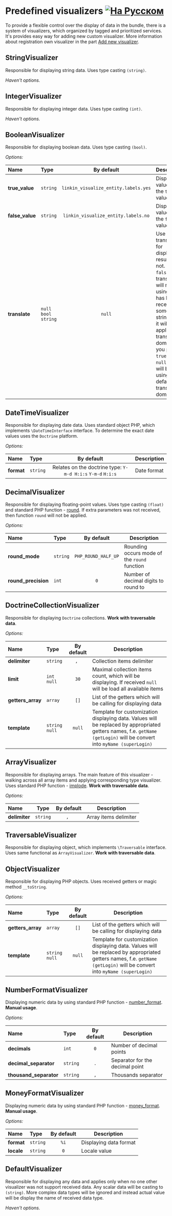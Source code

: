 Predefined visualizers [![На Русском](https://img.shields.io/badge/Перейти_на-Русский-green.svg?style=flat-square)](../ru/visualizers_description.md)
======================

To provide a flexible control over the display of data in the bundle, there is a system of visualizers, which organized
by tagged and prioritized services. It's provides easy way for adding new custom visualizer. More information about
registration own visualizer in the part [Add new visualizer](./visualizer_registration.md).

StringVisualizer
----------------

Responsible for displaying string data. Uses type casting `(string)`.

*Haven't options.*

IntegerVisualizer
-----------------

Responsible for displaying integer data. Uses type casting `(int)`.

*Haven't options.*

BooleanVisualizer
-----------------

Responsible for displaying boolean data. Uses type casting `(bool)`.

*Options:*

| Name            | Type               | By default               | Description                               |
|:----------------|:-------------------|:------------------------:|-------------------------------------------|
| **true_value**  | `string`           | `linkin_visualize_entity.labels.yes` | Display value for the `true` value  |
| **false_value** | `string`           | `linkin_visualize_entity.labels.no`  | Display value for the `false` value |
| **translate**   | `null` `bool` `string` | `null` | Use translation for displayed result or not. If value `false`, then translation will not using. If has been received some string, then it will be applies as translation domain. If you put `true` or `null`, then will be using default translation domain. |

DateTimeVisualizer
------------------

Responsible for displaying date data. Uses standard object PHP, which implements `\DateTimeInterface` interface.
To determine the exact date values uses the `Doctrine` platform.

*Options:*

| Name        | Type     | By default               | Description                                        |
|:------------|:---------|:------------------------:|----------------------------------------------------|
| **format**  | `string` | Relates on the doctrine type: `Y-m-d H:i:s` `Y-m-d` `H:i:s` | Date format     |

DecimalVisualizer
-----------------

Responsible for displaying floating-point values. Uses type casting `(float)` and standard PHP function - 
[round](http://php.net/manual/en/function.round.php). If extra parameters was not received, then function `round` will
not be applied.

*Options:*

| Name                | Type     | By default          | Description                                  |
|:--------------------|:---------|:-------------------:|----------------------------------------------|
| **round_mode**      | `string` | `PHP_ROUND_HALF_UP` | Rounding occurs mode of the `round` function |
| **round_precision** | `int`    | `0`                 | Number of decimal digits to round to         |

DoctrineCollectionVisualizer
----------------------------

Responsible for displaying `Doctrine` collections.
**Work with traversable data**.

*Options:*

| Name              | Type            | By default    | Description                                |
|:------------------|:----------------|:-------------:|--------------------------------------------|
| **delimiter**     | `string`        | `, `          | Collection items delimiter            |
| **limit**         | `int` `null`    | `30`          | Maximal collection items count, which will be displaying. If received `null` will be load all available items |
| **getters_array** | `array`         | `[]`   | List of the getters which will be calling for displaying data |
| **template**      | `string` `null` | `null` | Template for customization displaying data. Values will be replaced by appropriated getters names, f.e. `getName (getLogin)` will be convert into `myName (superLogin)` |

ArrayVisualizer
---------------

Responsible for displaying arrays. The main feature of this visualizer - walking across all array items and applying
corresponding type visualizer. Uses standard PHP function - [implode](http://php.net/manual/en/function.implode.php).
**Work with traversable data**.

*Options:*

| Name           | Type     | By default   | Description           |
|:---------------|:--------:|:------------:|-----------------------|
| **delimiter**  | `string` | `, `         | Array items delimiter |

TraversableVisualizer
---------------------

Responsible for displaying object, which implements `\Traversable` interface. Uses same functional as `ArrayVisualizer`.
**Work with traversable data**.

ObjectVisualizer
----------------

Responsible for displaying PHP objects. Uses received getters or magic method `__toString`.

*Options:*

| Name              | Type            | By default    | Description                                |
|:------------------|:----------------|:-------------:|--------------------------------------------|
| **getters_array** | `array`         | `[]`   | List of the getters which will be calling for displaying data |
| **template**      | `string` `null` | `null` | Template for customization displaying data. Values will be replaced by appropriated getters names, f.e. `getName (getLogin)` will be convert into `myName (superLogin)` |

NumberFormatVisualizer
----------------------

Displaying numeric data by using standard PHP function -
[number_format](http://php.net/manual/en/function.number-format.php).
**Manual usage**.

*Options:*

| Name                   | Type     | By default    | Description                      |
|:-----------------------|:---------|:-------------:|----------------------------------|
| **decimals**           | `int`    | `0`           | Number of decimal points         |
| **decimal_separator**  | `string` | `.`           | Separator for the decimal point  |
| **thousand_separator** | `string` | `,`           | Thousands separator              |

MoneyFormatVisualizer
---------------------

Displaying numeric data by using standard PHP function -
[money_format](http://php.net/manual/en/function.money-format.php).
**Manual usage**.

*Options:*

| Name       | Type     | By default    | Description            |
|:-----------|:---------|:-------------:|------------------------|
| **format** | `string` | `%i`          | Displaying data format |
| **locale** | `string` | `0`           | Locale value           |

DefaultVisualizer
-----------------

Responsible for displaying any data and applies only when no one other visualizer was not support received data.
Any scalar data will be casting to `(string)`. More complex data types will be ignored and instead actual value will be
display the name of received data type.

*Haven't options.*
